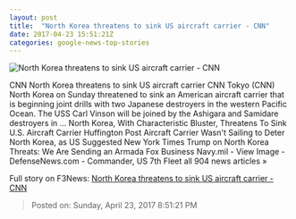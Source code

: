 ```yaml
---
layout: post
title:  "North Korea threatens to sink US aircraft carrier - CNN"
date: 2017-04-23 15:51:21Z
categories: google-news-top-stories
---
```


![North Korea threatens to sink US aircraft carrier - CNN](http://i2.cdn.cnn.com/cnnnext/dam/assets/170409024444-uss-carl-vinson-super-tease.jpg)

CNN North Korea threatens to sink US aircraft carrier CNN Tokyo (CNN) North Korea on Sunday threatened to sink an American aircraft carrier that is beginning joint drills with two Japanese destroyers in the western Pacific Ocean. The USS Carl Vinson will be joined by the Ashigara and Samidare destroyers in ... North Korea, With Characteristic Bluster, Threatens To Sink U.S. Aircraft Carrier Huffington Post Aircraft Carrier Wasn't Sailing to Deter North Korea, as US Suggested New York Times Trump on North Korea Threats: We Are Sending an Armada Fox Business Navy.mil - View Image - DefenseNews.com - Commander, US 7th Fleet all 904 news articles »


Full story on F3News: [North Korea threatens to sink US aircraft carrier - CNN](http://www.f3nws.com/n/q4Hqx)

> Posted on: Sunday, April 23, 2017 8:51:21 PM
